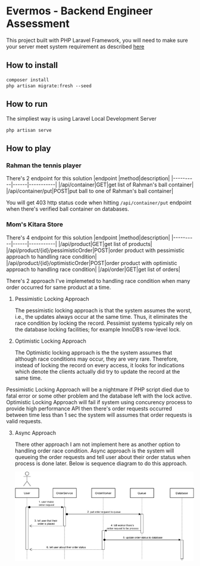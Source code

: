 # Evermos - Backend Engineer Assessment
This project built with PHP Laravel Framework, you will need to make sure your server meet system requirement as described [here](https://laravel.com/docs/7.x#server-requirements)
## How to install
```
composer install
php artisan migrate:fresh --seed
```
## How to run
The simpliest way is using Laravel Local Development Server
```
php artisan serve
```
## How to play
### Rahman the tennis player
There's 2 endpoint for this solution
|endpoint  |method|description|
|----------|------|-----------|
|/api/container|GET|get list of Rahman's ball container|
|/api/container/put|POST|put ball to one of Rahman's ball container|

You will get 403 http status code when hitting `/api/container/put` endpoint when there's verified ball container on databases.

### Mom's Kitara Store
There's 4 endpoint for this solution
|endpoint  |method|description|
|----------|------|-----------|
|/api/product|GET|get list of products|
|/api/product/{id}/pessimisticOrder|POST|order product with pessimistic approach to handling race condition|
|/api/product/{id}/optimisticOrder|POST|order product with optimistic approach to handling race condition|
|/api/order|GET|get list of orders|

There's 2 approach I've implemeted to handling race condition when many order occurred for same product at a time.

1. Pessimistic Locking Approach
   
   The pessimistic locking approach is that the system assumes the worst, i.e., the updates always occur at the same time. Thus, it eliminates the race condition by locking the record. Pessimist systems typically rely on the database locking facilities; for example InnoDB’s row-level lock.

2. Optimistic Locking Approach
   
   The Optimistic locking approach is the the system assumes that although race conditions may occur, they are very rare. Therefore, instead of locking the record on every access, it looks for indications which denote the clients actually did try to update the record at the same time.

Pessimistic Locking Approach will be a nightmare if PHP script died due to fatal error or some other problem and the database left with the lock active. Optimistic Locking Approach will fail if system using concurency process to provide high performance API then there's order requests occurred between time less than 1 sec the system will assumes that order requests is valid requests.

3. Async Approach
   
   There other approach I am not implement here as another option to handling order race condition. Async approach is the system will queueing the order requests and tell user about their order status when process is done later. Below is sequence diagram to do this approach.

   <img src="race-condition-async-approach.jpg"
     alt="Race Condition Async Approach"
     style="float: left; margin-right: 10px;" />
